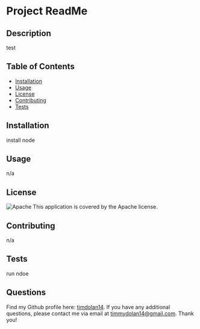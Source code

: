 
# Project ReadMe
## Description 
test
## Table of Contents 
- [Installation](#installation)
- [Usage](#usage)
- [License](#license)
- [Contributing](#contributing)
- [Tests](#tests)
## Installation
install node
## Usage 
n/a
## License
![Apache](https://img.shields.io/badge/license-Apache-blue.svg)
This application is covered by the Apache license.
## Contributing
n/a
## Tests
run ndoe
## Questions
Find my Github profile here: [timdolan14](https://github.com/timdolan14).
If you have any additional questions, please contact me via email at timmydolan14@gmail.com.
Thank you!
